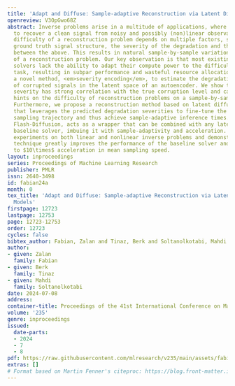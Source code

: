 ```yaml
---
title: 'Adapt and Diffuse: Sample-adaptive Reconstruction via Latent Diffusion Models'
openreview: V3OpGwo68Z
abstract: Inverse problems arise in a multitude of applications, where the goal is
  to recover a clean signal from noisy and possibly (non)linear observations. The
  difficulty of a reconstruction problem depends on multiple factors, such as the
  ground truth signal structure, the severity of the degradation and the complex interactions
  between the above. This results in natural sample-by-sample variation in the difficulty
  of a reconstruction problem. Our key observation is that most existing inverse problem
  solvers lack the ability to adapt their compute power to the difficulty of the reconstruction
  task, resulting in subpar performance and wasteful resource allocation. We propose
  a novel method, <em>severity encoding</em>, to estimate the degradation severity
  of corrupted signals in the latent space of an autoencoder. We show that the estimated
  severity has strong correlation with the true corruption level and can provide useful
  hints on the difficulty of reconstruction problems on a sample-by-sample basis.
  Furthermore, we propose a reconstruction method based on latent diffusion models
  that leverages the predicted degradation severities to fine-tune the reverse diffusion
  sampling trajectory and thus achieve sample-adaptive inference times. Our framework,
  Flash-Diffusion, acts as a wrapper that can be combined with any latent diffusion-based
  baseline solver, imbuing it with sample-adaptivity and acceleration. We perform
  experiments on both linear and nonlinear inverse problems and demonstrate that our
  technique greatly improves the performance of the baseline solver and achieves up
  to $10\times$ acceleration in mean sampling speed.
layout: inproceedings
series: Proceedings of Machine Learning Research
publisher: PMLR
issn: 2640-3498
id: fabian24a
month: 0
tex_title: 'Adapt and Diffuse: Sample-adaptive Reconstruction via Latent Diffusion
  Models'
firstpage: 12723
lastpage: 12753
page: 12723-12753
order: 12723
cycles: false
bibtex_author: Fabian, Zalan and Tinaz, Berk and Soltanolkotabi, Mahdi
author:
- given: Zalan
  family: Fabian
- given: Berk
  family: Tinaz
- given: Mahdi
  family: Soltanolkotabi
date: 2024-07-08
address:
container-title: Proceedings of the 41st International Conference on Machine Learning
volume: '235'
genre: inproceedings
issued:
  date-parts:
  - 2024
  - 7
  - 8
pdf: https://raw.githubusercontent.com/mlresearch/v235/main/assets/fabian24a/fabian24a.pdf
extras: []
# Format based on Martin Fenner's citeproc: https://blog.front-matter.io/posts/citeproc-yaml-for-bibliographies/
---
```

